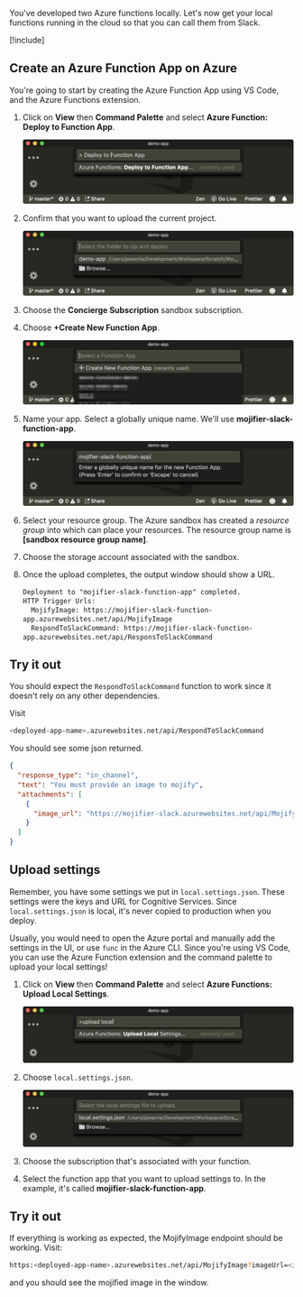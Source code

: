 You've developed two Azure functions locally. Let's now get your local functions running in the cloud so that you can call them from Slack.

[!include[](../../../includes/azure-sandbox-activate.md)]

## Create an Azure Function App on Azure

You're going to start by creating the Azure Function App using VS Code, and the Azure Functions extension.

1. Click on **View** then **Command Palette** and select **Azure Function: Deploy to Function App**.

   ![Deploy To Function App dialog at the top of VS Code.](../media/7.deploy-to-function-app.png)

2. Confirm that you want to upload the current project.

   ![Select the folder that you want to deploy. You can also browse to another folder if it's not open anymore by selecting browse underneath the demo-app folder.](../media/7.select-folder-to-deploy.png)

3. Choose the **Concierge Subscription** sandbox subscription.

4. Choose **+Create New Function App**.

   ![Create New Function App dialog.](../media/7.create-new-function-app.png)

5. Name your app. Select a globally unique name. We'll use **mojifier-slack-function-app**.

   ![Choose App Name dialog with the name described previously being typed in.](../media/7.choose-app-name.png)

6. Select your resource group. The Azure sandbox has created a _resource group_ into which can place your resources. The resource group name is **<rgn>[sandbox resource group name]</rgn>**.

7. Choose the storage account associated with the sandbox.

8. Once the upload completes, the output window should show a URL.

    ```output
    Deployment to "mojifier-slack-function-app" completed.
    HTTP Trigger Urls:
      MojifyImage: https://mojifier-slack-function-app.azurewebsites.net/api/MojifyImage
      RespondToSlackCommand: https://mojifier-slack-function-app.azurewebsites.net/api/ResponsToSlackCommand
    ```

## Try it out

You should expect the `RespondToSlackCommand` function to work since it doesn't rely on any other dependencies.

Visit

```bash
<deployed-app-name>.azurewebsites.net/api/RespondToSlackCommand
```

You should see some json returned.

```json
{
  "response_type": "in_channel",
  "text": "You must provide an image to mojify",
  "attachments": [
    {
      "image_url": "https://mojifier-slack.azurewebsites.net/api/MojifyImage?imageUrl=undefined"
    }
  ]
}
```

## Upload settings

Remember, you have some settings we put in `local.settings.json`. These settings were the keys and URL for Cognitive Services. Since `local.settings.json` is local, it's never copied to production when you deploy.

Usually, you would need to open the Azure portal and manually add the settings in the UI, or use `func` in the Azure CLI. Since you're using VS Code, you can use the Azure Function extension and the command palette to upload your local settings!

1. Click on **View** then **Command Palette** and select **Azure Functions: Upload Local Settings**.

    ![Upload Local Setting dialog in VS Code. It says ">upload local".](../media/7.upload-local-settings.png)

2. Choose `local.settings.json`.

    ![Choose local.settings.json from the file list.](../media/7.choose-localsettings.png)

3. Choose the subscription that's associated with your function.

4. Select the function app that you want to upload settings to. In the example, it's called **mojifier-slack-function-app**.

## Try it out

If everything is working as expected, the MojifyImage endpoint should be working. Visit:

```bash
https:<deployed-app-name>.azurewebsites.net/api/MojifyImage?imageUrl=<image-url>
```

and you should see the mojified image in the window.
